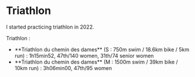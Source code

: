 # Triathlon

I started practicing triathlon in 2022.

Triathlon : 
<ul>
    <li>**Triathlon du chemin des dames** (S : 750m swim / 18.6km bike / 5km run) : 1h15min52, 47th/140 women, 31th/74 senior women </li>
    <li>**Triathlon du chemin des dames** (M : 1500m swim / 39km bike / 10km run) : 3h06min00, 47th/95 women</li>


</ul>